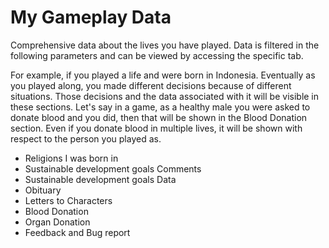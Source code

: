 # My Gameplay Data

Comprehensive data about the lives you have played. Data is filtered in the following parameters and can be viewed by accessing the specific tab.

For example, if you played a life and were born in Indonesia. Eventually as you played along, you made different decisions because of different situations. Those decisions and the data associated with it will be visible in these sections. Let's say in a game, as a healthy male you were asked to donate blood and you did, then that will be shown in the Blood Donation section. Even if you donate blood in multiple lives, it will be shown with respect to the person you played as.

* Religions I was born in
* Sustainable development goals Comments
* Sustainable development goals Data
* Obituary
* Letters to Characters
* Blood Donation
* Organ Donation
* Feedback and Bug report
